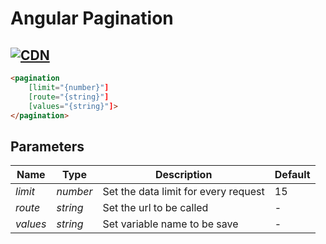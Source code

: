 # Angular Pagination

[![CDN](https://img.shields.io/badge/cdn-rawgit-brightgreen.svg)](https://cdn.rawgit.com/TMJPEngineering/angular-pagination/feature-pagination/dist/pagination.min.js)
---

```html
<pagination
    [limit="{number}"]
    [route="{string}"]
    [values="{string}"]>
</pagination>
```

## Parameters

| **Name** | **Type** | **Description**                      | **Default** |
|----------|----------|--------------------------------------|-------------|
| *limit*  | *number* | Set the data limit for every request |     15      |
| *route*  | *string* | Set the url to be called             |      -      |
| *values* | *string* | Set variable name to be save         |      -      |